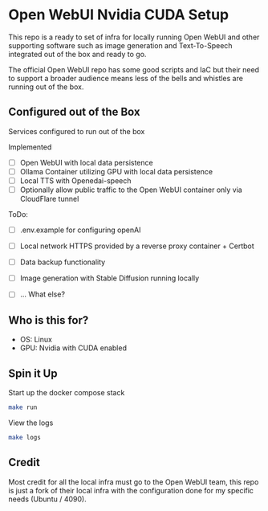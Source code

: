 # Open WebUI Nvidia CUDA Setup


This repo is a ready to set of infra for locally running Open WebUI and other supporting software such as image generation and Text-To-Speech integrated out of the box and ready to go. 

The official Open WebUI repo has some good scripts and IaC but their need to support a broader audience means less of the bells and whistles are running out of the box. 


## Configured out of the Box
Services configured to run out of the box

Implemented
- [ ] Open WebUI with local data persistence
- [ ] Ollama Container utilizing GPU with local data persistence 
- [ ] Local TTS with Openedai-speech
- [ ] Optionally allow public traffic to the Open WebUI container only via CloudFlare tunnel

ToDo:
- [ ] .env.example for configuring openAI 
- [ ] Local network HTTPS provided by a reverse proxy container + Certbot
- [ ] Data backup functionality
- [ ] Image generation with Stable Diffusion running locally
- [ ] ... What else?


## Who is this for?

- OS: Linux
- GPU: Nvidia with CUDA enabled


## Spin it Up

Start up the docker compose stack
```bash
make run
```

View the logs
```bash
make logs
```

## Credit

Most credit for all the local infra must go to the Open WebUI team, this repo is just a fork of their local infra with the configuration done for my specific needs (Ubuntu / 4090).